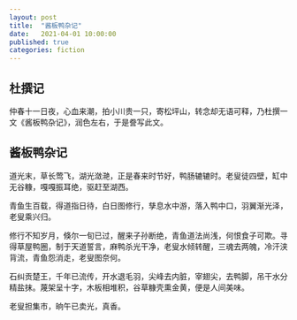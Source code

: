 ```yaml
---
layout: post
title:  "酱板鸭杂记"
date:   2021-04-01 10:00:00
published: true
categories: fiction
---
```


## 杜撰记

仲春十一日夜，心血来潮，拍小川贵一只，寄松坪山，转念却无语可释，乃杜撰一文《酱板鸭杂记》，润色左右，于是誊写此文。

## 酱板鸭杂记

道光末，草长莺飞，湖光潋滟，正是春来时节好，鸭肠辘辘时。老叟徒四壁，缸中无谷糠，嘎嘎振耳绝，驱赶至湖西。

青鱼生百载，得道指日待，白日图修行，孳息水中游，落入鸭中口，羽翼渐光泽，老叟乘兴归。

修行不知岁月，倏尔一旬已过，醒来子孙断绝，青鱼道法尚浅，何恨食子可欺。寻得草屋鸭圈，制于天道誓言，麻鸭杀光干净，老叟水倾转醒，三魂去两魄，冷汗浃背流，青鱼怨消走，老叟图奈何。

石纠贡楚王，千年已流传，开水退毛羽，尖峰去内脏，宰翅尖，去鸭脚，吊干水分精盐抹。蔑架呈十字，木板相堆积，谷草糠壳熏金黄，便是人间美味。

老叟担集市，晌午已卖光，真香。
